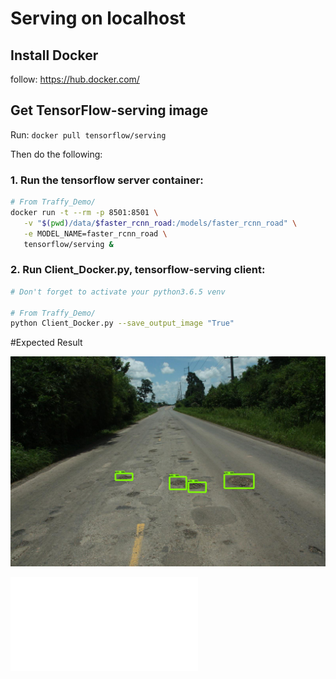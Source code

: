 # Serving on localhost

## Install Docker

follow: https://hub.docker.com/

## Get TensorFlow-serving image
Run: `docker pull tensorflow/serving`

Then do the following:

### 1. Run the tensorflow server container:
```bash
# From Traffy_Demo/
docker run -t --rm -p 8501:8501 \
   -v "$(pwd)/data/$faster_rcnn_road:/models/faster_rcnn_road" \
   -e MODEL_NAME=faster_rcnn_road \
   tensorflow/serving &
```

### 2. Run Client_Docker.py, tensorflow-serving client: 
```bash
# Don't forget to activate your python3.6.5 venv

# From Traffy_Demo/
python Client_Docker.py --save_output_image "True" 
```
#Expected Result

![Output image based on the inference results from the model](../Test_Result/pit29.jpeg) 

![Output json based on the inference results from the model](../Test_Result/pit29.json) 
